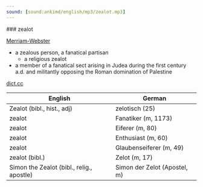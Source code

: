```yaml
---
sound: [sound:ankimd/english/mp3/zealot.mp3]
---
```


\### zealot

[Merriam-Webster](https://www.merriam-webster.com/dictionary/zealot)

- a zealous person, a fanatical partisan
    - a religious zealot
- a member of a fanatical sect arising in Judea during the first century a.d. and militantly opposing the Roman domination of Palestine

[dict.cc](https://www.dict.cc/zealot)

| English        | German       |
| -------------- | ------------ |
| Zealot (bibl., hist., adj) | zelotisch (25) |
| zealot | Fanatiker (m, 1173) |
| zealot | Eiferer (m, 80) |
| zealot | Enthusiast (m, 60) |
| zealot | Glaubenseiferer (m, 49) |
| zealot (bibl.) | Zelot (m, 17) |
| Simon the Zealot (bibl., relig., apostle) | Simon der Zelot (Apostel, m) |
